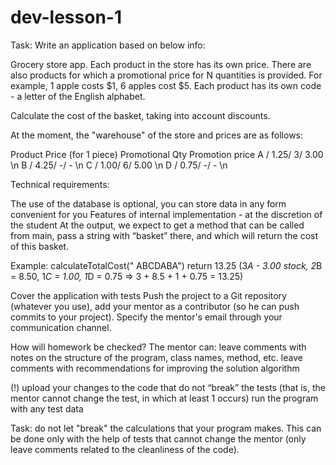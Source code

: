 # dev-lesson-1
Task:
Write an application based on below info:

Grocery store app. Each product in the store has its own price. 
There are also products for which a promotional price for N quantities is provided. 
For example, 1 apple costs $1, 6 apples cost $5. Each product has its own code - a letter of the English alphabet.

Calculate the cost of the basket, taking into account discounts.

At the moment, the "warehouse" of the store and prices are as follows:

Product   Price (for 1 piece)   Promotional Qty   Promotion price
A /       1.25/                 3/                  3.00 \n
B /       4.25/                 -/                   - \n
C /       1.00/                 6/                 5.00 \n
D /       0.75/                 -/                  - \n

 
Technical requirements:

The use of the database is optional, you can store data in any form convenient for you
Features of internal implementation - at the discretion of the student
At the output, we expect to get a method that can be called from main, 
pass a string with “basket” there, and which will return the cost of this basket.

Example:
calculateTotalCost(" ABCDABA") return 13.25 (3*A - 3.00 stock, 2*B = 8.50, 1*C = 1.00, 1*D = 0.75 => 3 + 8.5 + 1 + 0.75 = 13.25)

Cover the application with tests
Push the project to a Git repository (whatever you use), 
add your mentor as a contributor (so he can push commits to your project). 
Specify the mentor's email through your communication channel.


 
How will homework be checked?
The mentor can:
leave comments with notes on the structure of the program, class names, method, etc.
leave comments with recommendations for improving the solution algorithm

(!) upload your changes to the code that do not “break” the tests (that is, the mentor cannot change the test, in which at least 1 occurs)
run the program with any test data

Task: do not let "break" the calculations that your program makes. 
This can be done only with the help of tests that cannot change the mentor (only leave comments related to the cleanliness of the code).
